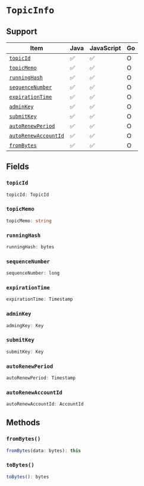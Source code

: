 # `TopicInfo`

## Support

| Item | Java | JavaScript | Go
| - | - | - | - |
| [`topicId`](#topicid) | ✅ | ✅ | O
| [`topicMemo`](#topicid) | ✅ | ✅ | O
| [`runningHash`](#topicid) | ✅ | ✅ | O
| [`sequenceNumber`](#topicid) | ✅ | ✅ | O
| [`expirationTime`](#topicid) | ✅ | ✅ | O
| [`adminKey`](#topicid) | ✅ | ✅ | O
| [`submitKey`](#topicid) | ✅ | ✅ | O
| [`autoRenewPeriod`](#topicid) | ✅ | ✅ | O
| [`autoRenewAccountId`](#topicid) | ✅ | ✅ | O
| [`fromBytes`](#frombytes) | ✅ | ✅ | O


## Fields

### `topicId`

```typescript
topicId: TopicId
```

### `topicMemo`

```typescript
topicMemo: string
```

### `runningHash`

```typescript
runningHash: bytes
```

### `sequenceNumber`

```typescript
sequenceNumber: long
```

### `expirationTime`

```typescript
expirationTime: Timestamp
```

### `adminKey`

```typescript
admingKey: Key
```

### `submitKey`

```typescript
submitKey: Key
```

### `autoRenewPeriod`

```typescript
autoRenewPeriod: Timestamp
```

### `autoRenewAccountId`

```typescript
autoRenewAccountId: AccountId
```

## Methods

### `fromBytes()`

```typescript
fromBytes(data: bytes): this
```

### `toBytes()`

```typescript
toBytes(): bytes
```
